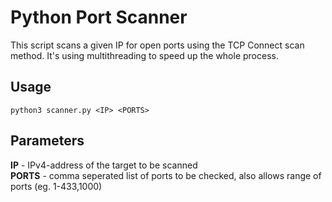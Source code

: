 # Python Port Scanner

This script scans a given IP for open ports using the TCP Connect scan method. It's using multithreading to speed up the whole process.

## Usage

`python3 scanner.py <IP> <PORTS>`

## Parameters

**IP** - IPv4-address of the target to be scanned \
**PORTS** - comma seperated list of ports to be checked, also allows range of ports (eg. 1-433,1000)
